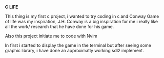 **C LIFE**

This thing is my first c project, i wanted to try coding in c and Conway Game of life was my inspiration, J.H. Conway is a big inspiration for me i really like all the work/ research that he have done for his game.

Also this project initiate me to code with Nvim

In first i started to display the game in the terminal but after seeing some graphic library, i have done an approximatly working sdl2 implement.

